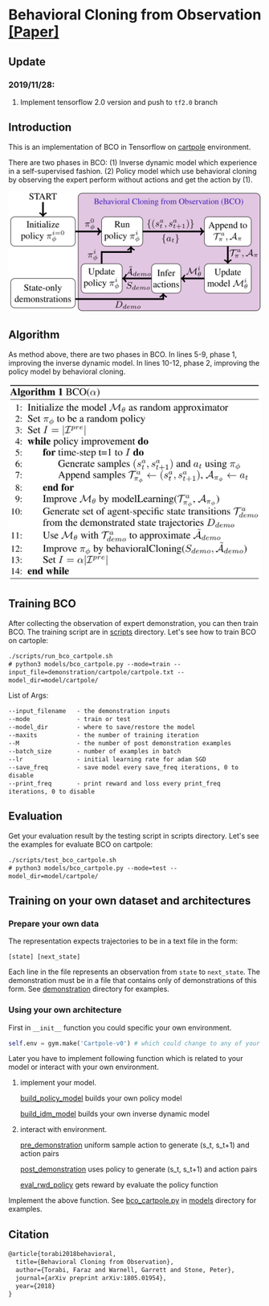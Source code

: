 # Behavioral Cloning from Observation [[Paper]](https://arxiv.org/abs/1805.01954)

## Update

### 2019/11/28:

1. Implement tensorflow 2.0 version and push to `tf2.0` branch

## Introduction

This is an implementation of BCO in Tensorflow on [cartpole](https://gym.openai.com/envs/CartPole-v0/) environment.

There are two phases in BCO: (1) Inverse dynamic model which experience in a self-supervised fashion. (2) Policy model which use behavioral cloning by observing the expert perform without actions and get the action by (1).

![Overview](images/Overview.png)

## Algorithm

As method above, there are two phases in BCO. In lines 5-9, phase 1, improving the inverse dynamic model. In lines 10-12, phase 2, improving the policy model by behavioral cloning.

![algorithm](images/algorithm.png)

## Training BCO

After collecting the observation of expert demonstration, you can then train BCO. The training script are in [scripts](https://github.com/jerrylin1121/BCO/tree/master/scripts) directory. Let's see how to train BCO on cartople:

```shell
./scripts/run_bco_cartpole.sh
# python3 models/bco_cartpole.py --mode=train --input_file=demonstration/cartpole/cartpole.txt --model_dir=model/cartpole/
```

List of Args:

```
--input_filename   - the demonstration inputs
--mode             - train or test
--model_dir        - where to save/restore the model
--maxits           - the number of training iteration
--M                - the number of post demonstration examples
--batch_size       - number of examples in batch
--lr               - initial learning rate for adam SGD
--save_freq        - save model every save_freq iterations, 0 to disable
--print_freq       - print reward and loss every print_freq iterations, 0 to disable
```

## Evaluation

Get your evaluation result by the testing script in scripts directory. Let's see the examples for evaluate BCO on cartpole:

```shell
./scripts/test_bco_cartpole.sh
# python3 models/bco_cartpole.py --mode=test --model_dir=model/cartpole/
```

## Training on your own dataset and architectures

### Prepare your own data

The representation expects trajectories to be in a text file in the form:

```
[state] [next_state]
```

Each line in the file represents an observation from `state` to `next_state`. The demonstration must be in a file that contains only of demonstrations of this form. See [demonstration](https://github.com/jerrylin1121/BCO/tree/master/demonstration) directory for examples.

### Using your own architecture

First in `__init__` function you could specific your own environment.

```python
self.env = gym.make('Cartpole-v0') # which could change to any of your environment.
```

Later you have to implement following function which is related to your model or interact with your own environment.

1. implement your model.

   [build_policy_model](https://github.com/jerrylin1121/BCO/tree/master/models/bco.py#L69) builds your own policy model

   [build_idm_model](https://github.com/jerrylin1121/BCO/tree/master/models/bco.py#L73) builds your own inverse dynamic model

2. interact with environment.

   [pre_demonstration](https://github.com/jerrylin1121/BCO/tree/master/models/bco.py#L90) uniform sample action to generate (s_t, s_t+1) and action pairs

   [post_demonstration](https://github.com/jerrylin1121/BCO/tree/master/models/bco.py#L94) uses policy to generate (s_t, s_t+1) and action pairs

   [eval_rwd_policy](https://github.com/jerrylin1121/BCO/tree/master/models/bco.py#L98) gets reward by evaluate the policy function

Implement the above function. See [bco_cartpole.py](https://github.com/jerrylin1121/BCO/tree/master/models/bco_cartpole.py) in [models](https://github.com/jerrylin1121/BCO/tree/master/models) directory for examples.

## Citation

```
@article{torabi2018behavioral,
  title={Behavioral Cloning from Observation},
  author={Torabi, Faraz and Warnell, Garrett and Stone, Peter},
  journal={arXiv preprint arXiv:1805.01954},
  year={2018}
}
```
